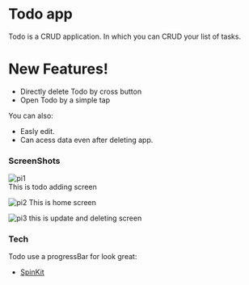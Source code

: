 # Todo app

Todo is a CRUD application. In which you can CRUD your list of tasks.  

# New Features!

  - Directly delete Todo by cross button
  - Open Todo by a simple tap 


You can also:
  - Easly edit.
  - Can acess data even after deleting app.
  
### ScreenShots
![pi1](https://user-images.githubusercontent.com/25553339/62533149-a15cd700-b863-11e9-8691-01be2990092e.JPG)
<br>
This is todo adding screen




![pi2](https://user-images.githubusercontent.com/25553339/62533313-fe588d00-b863-11e9-87de-44e620c39e46.JPG)
This is home screen


![pi3](https://user-images.githubusercontent.com/25553339/62533327-00bae700-b864-11e9-84f2-77ecb807e956.JPG)
this is update and deleting screen



### Tech

Todo use a progressBar for look great:

* [SpinKit] 

















   [SpinKit]: <https://github.com/ybq/Android-SpinKit>
  

   
